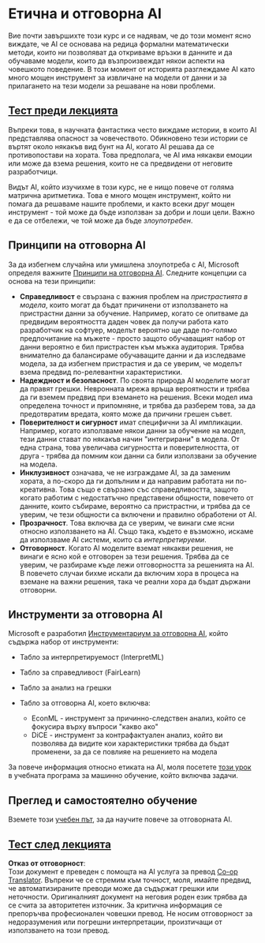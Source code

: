 <!--
CO_OP_TRANSLATOR_METADATA:
{
  "original_hash": "437c988596e751072e41a5aad3fcc5d9",
  "translation_date": "2025-08-25T21:25:05+00:00",
  "source_file": "lessons/7-Ethics/README.md",
  "language_code": "bg"
}
-->
# Етична и отговорна AI

Вие почти завършихте този курс и се надявам, че до този момент ясно виждате, че AI се основава на редица формални математически методи, които ни позволяват да откриваме връзки в данните и да обучаваме модели, които да възпроизвеждат някои аспекти на човешкото поведение. В този момент от историята разглеждаме AI като много мощен инструмент за извличане на модели от данни и за прилагането на тези модели за решаване на нови проблеми.

## [Тест преди лекцията](https://white-water-09ec41f0f.azurestaticapps.net/quiz/5/)

Въпреки това, в научната фантастика често виждаме истории, в които AI представлява опасност за човечеството. Обикновено тези истории се въртят около някакъв вид бунт на AI, когато AI решава да се противопостави на хората. Това предполага, че AI има някакви емоции или може да взема решения, които не са предвидени от неговите разработчици.

Видът AI, който изучихме в този курс, не е нищо повече от голяма матрична аритметика. Това е много мощен инструмент, който ни помага да решаваме нашите проблеми, и както всеки друг мощен инструмент - той може да бъде използван за добри и лоши цели. Важно е да се отбележи, че той може да бъде *злоупотребен*.

## Принципи на отговорна AI

За да избегнем случайна или умишлена злоупотреба с AI, Microsoft определя важните [Принципи на отговорна AI](https://www.microsoft.com/ai/responsible-ai?WT.mc_id=academic-77998-cacaste). Следните концепции са основа на тези принципи:

* **Справедливост** е свързана с важния проблем на *пристрастията в модела*, които могат да бъдат причинени от използването на пристрастни данни за обучение. Например, когато се опитваме да предвидим вероятността даден човек да получи работа като разработчик на софтуер, моделът вероятно ще даде по-голямо предпочитание на мъжете - просто защото обучаващият набор от данни вероятно е бил пристрастен към мъжка аудитория. Трябва внимателно да балансираме обучаващите данни и да изследваме модела, за да избегнем пристрастия и да се уверим, че моделът взема предвид по-релевантни характеристики.
* **Надеждност и безопасност**. По своята природа AI моделите могат да правят грешки. Невронната мрежа връща вероятности и трябва да ги вземем предвид при вземането на решения. Всеки модел има определена точност и припомняне, и трябва да разберем това, за да предотвратим вредата, която може да причини грешен съвет.
* **Поверителност и сигурност** имат специфични за AI импликации. Например, когато използваме някои данни за обучение на модел, тези данни стават по някакъв начин "интегрирани" в модела. От една страна, това увеличава сигурността и поверителността, от друга - трябва да помним кои данни са били използвани за обучение на модела.
* **Инклузивност** означава, че не изграждаме AI, за да заменим хората, а по-скоро да ги допълним и да направим работата ни по-креативна. Това също е свързано със справедливостта, защото когато работим с недостатъчно представени общности, повечето от данните, които събираме, вероятно са пристрастни, и трябва да се уверим, че тези общности са включени и правилно обработени от AI.
* **Прозрачност**. Това включва да се уверим, че винаги сме ясни относно използването на AI. Също така, където е възможно, искаме да използваме AI системи, които са *интерпретируеми*.
* **Отговорност**. Когато AI моделите вземат някакви решения, не винаги е ясно кой е отговорен за тези решения. Трябва да се уверим, че разбираме къде лежи отговорността за решенията на AI. В повечето случаи бихме искали да включим хора в процеса на вземане на важни решения, така че реални хора да бъдат държани отговорни.

## Инструменти за отговорна AI

Microsoft е разработил [Инструментариум за отговорна AI](https://github.com/microsoft/responsible-ai-toolbox), който съдържа набор от инструменти:

* Табло за интерпретируемост (InterpretML)
* Табло за справедливост (FairLearn)
* Табло за анализ на грешки
* Табло за отговорна AI, което включва:

   - EconML - инструмент за причинно-следствен анализ, който се фокусира върху въпроси "какво ако"
   - DiCE - инструмент за контрафактуален анализ, който ви позволява да видите кои характеристики трябва да бъдат променени, за да се повлияе на решението на модела

За повече информация относно етиката на AI, моля посетете [този урок](https://github.com/microsoft/ML-For-Beginners/tree/main/1-Introduction/3-fairness?WT.mc_id=academic-77998-cacaste) в учебната програма за машинно обучение, който включва задачи.

## Преглед и самостоятелно обучение

Вземете този [учебен път](https://docs.microsoft.com/learn/modules/responsible-ai-principles/?WT.mc_id=academic-77998-cacaste), за да научите повече за отговорната AI.

## [Тест след лекцията](https://white-water-09ec41f0f.azurestaticapps.net/quiz/6/)

**Отказ от отговорност**:  
Този документ е преведен с помощта на AI услуга за превод [Co-op Translator](https://github.com/Azure/co-op-translator). Въпреки че се стремим към точност, моля, имайте предвид, че автоматизираните преводи може да съдържат грешки или неточности. Оригиналният документ на неговия роден език трябва да се счита за авторитетен източник. За критична информация се препоръчва професионален човешки превод. Не носим отговорност за недоразумения или погрешни интерпретации, произтичащи от използването на този превод.